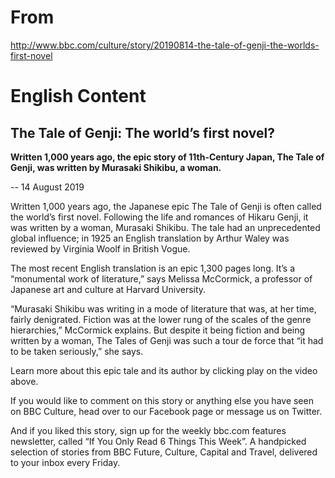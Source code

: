 # From

http://www.bbc.com/culture/story/20190814-the-tale-of-genji-the-worlds-first-novel

# English Content

## The Tale of Genji: The world’s first novel?

<b>Written 1,000 years ago, the epic story of 11th-Century Japan, The Tale of Genji, was written by Murasaki Shikibu, a woman.</b>

-- 14 August 2019

Written 1,000 years ago, the Japanese epic The Tale of Genji is often called the world’s first novel. Following the life and romances of Hikaru Genji, it was written by a woman, Murasaki Shikibu. The tale had an unprecedented global influence; in 1925 an English translation by Arthur Waley was reviewed by Virginia Woolf in British Vogue.

The most recent English translation is an epic 1,300 pages long. It’s a “monumental work of literature,” says Melissa McCormick, a professor of Japanese art and culture at Harvard University.

“Murasaki Shikibu was writing in a mode of literature that was, at her time, fairly denigrated. Fiction was at the lower rung of the scales of the genre hierarchies,” McCormick explains. But despite it being fiction and being written by a woman, The Tales of Genji was such a tour de force that “it had to be taken seriously,” she says.

Learn more about this epic tale and its author by clicking play on the video above.

If you would like to comment on this story or anything else you have seen on BBC Culture, head over to our Facebook page or message us on Twitter.

And if you liked this story, sign up for the weekly bbc.com features newsletter, called “If You Only Read 6 Things This Week”. A handpicked selection of stories from BBC Future, Culture, Capital and Travel, delivered to your inbox every Friday.